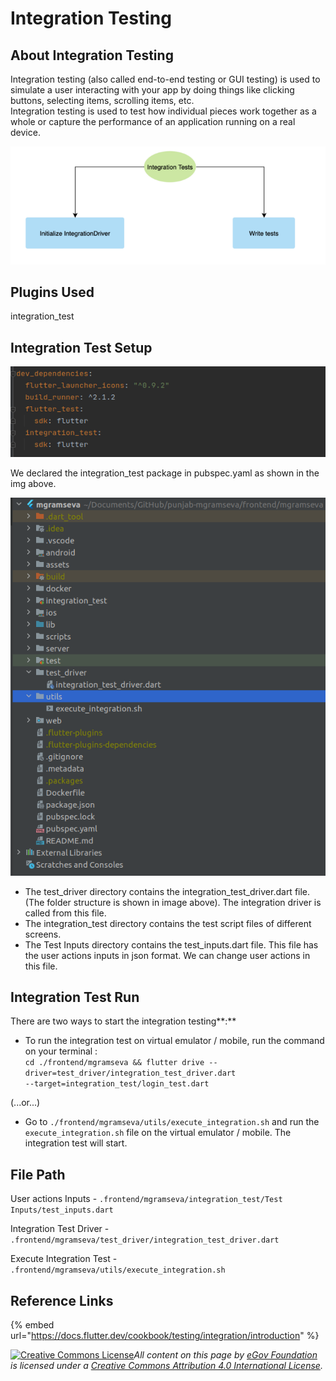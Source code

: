 # Integration Testing

## About Integration Testing

Integration testing (also called end-to-end testing or GUI testing) is used to simulate a user interacting with your app by doing things like clicking buttons, selecting items, scrolling items, etc.\
Integration testing is used to test how individual pieces work together as a whole or capture the performance of an application running on a real device.

<div align="left">

<img src="../../../.gitbook/assets/image (147).png" alt="">

</div>

## **Plugins Used**

integration\_test

## **Integration Test Setup**

<div align="left">

<img src="../../../.gitbook/assets/image (84).png" alt="">

</div>

We declared the integration\_test package in pubspec.yaml as shown in the img above.

![](<../../../.gitbook/assets/image (62).png>)

* The test\_driver directory contains the integration\_test\_driver.dart file. (The folder structure is shown in image above). The integration driver is called from this file.
* The integration\_test directory contains the test script files of different screens. &#x20;
* The Test Inputs directory contains the test\_inputs.dart file. This file has the user actions inputs in json format. We can change user actions in this file.&#x20;

## **Integration Test Run**

There are two ways to start the integration testing**:**

* To run the integration test on virtual emulator / mobile, run the command on your terminal :\
  `cd ./frontend/mgramseva && flutter drive --driver=test_driver/integration_test_driver.dart`\
  `--target=integration_test/login_test.dart`&#x20;

(...or...)

* Go to `./frontend/mgramseva/utils/execute_integration.sh` and run the `execute_integration.sh` file on the virtual emulator / mobile. The integration test will start.

## **File Path**

User actions Inputs - `.frontend/mgramseva/integration_test/Test Inputs/test_inputs.dart`

Integration Test Driver - `.frontend/mgramseva/test_driver/integration_test_driver.dart`

Execute Integration Test - `.frontend/mgramseva/utils/execute_integration.sh`

## **Reference Links**

{% embed url="https://docs.flutter.dev/cookbook/testing/integration/introduction" %}



[![Creative Commons License](https://i.creativecommons.org/l/by/4.0/80x15.png)_​_](http://creativecommons.org/licenses/by/4.0/)_All content on this page by_ [_eGov Foundation_](https://egov.org.in/) _is licensed under a_ [_Creative Commons Attribution 4.0 International License_](http://creativecommons.org/licenses/by/4.0/)_._
